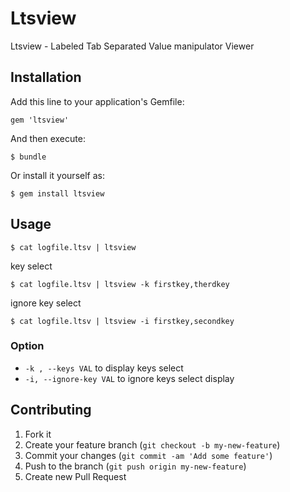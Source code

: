 # Ltsview

Ltsview - Labeled Tab Separated Value manipulator Viewer

## Installation

Add this line to your application's Gemfile:

    gem 'ltsview'

And then execute:

    $ bundle

Or install it yourself as:

    $ gem install ltsview

## Usage

    $ cat logfile.ltsv | ltsview

 key select

    $ cat logfile.ltsv | ltsview -k firstkey,therdkey

ignore key select

    $ cat logfile.ltsv | ltsview -i firstkey,secondkey

### Option

 *  `-k , --keys VAL` to display keys select
  *  `-i, --ignore-key VAL` to ignore keys select display

## Contributing

1. Fork it
2. Create your feature branch (`git checkout -b my-new-feature`)
3. Commit your changes (`git commit -am 'Add some feature'`)
4. Push to the branch (`git push origin my-new-feature`)
5. Create new Pull Request
